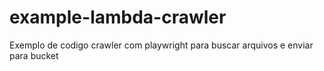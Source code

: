 # example-lambda-crawler
Exemplo de codigo crawler com playwright para buscar arquivos e enviar para bucket
